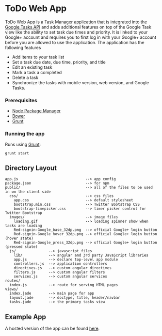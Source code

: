 # ToDo Web App

ToDo Web App is a Task Manager application that is integrated into the [Google Tasks API](https://developers.google.com/google-apps/tasks/)
and adds additional features on top of the Google Task view like the ability to set task due times
and priority. It is linked to your Google+ account and requires you to first log in with your Google+
account before you are allowed to use the application. The application has the following features

- Add items to your task list
- Set a task due date, due time, priority, and title
- Edit an existing task
- Mark a task a completed
- Delete a task
- Synchronize the tasks with mobile version, web version, and Google Tasks.

### Prerequisites

- [Node Package Manager](https://www.npmjs.org/)
- [Bower](http://bower.io/)
- [Grunt](http://gruntjs.com/getting-started)

### Running the app

Runs using [Grunt](http://gruntjs.com/getting-started):

    grunt start

## Directory Layout
    
    app.js                               --> app config
    package.json                         --> for npm
    public/                              --> all of the files to be used in on the client side
      css/                               --> css files
        app.css                          --> default stylesheet
        bootstrap.min.css                --> Twitter Bootstrap CSS
        bootstrap-timepicker.css         --> timer picker control for Twitter Bootstrap
      images/                            --> image files
        loading.gif                      --> loading spinner show when tasks are loading
        Red-signin-Google_base_32dp.png  --> official Google+ login button
        Red-signin-Google_hover_32dp.png --> official Google+ login button (hover state)
        Red-signin-Google_press_32dp.png --> official Google+ login button (pressed state)
      js/               --> javascript files
        lib/            --> angular and 3rd party JavaScript libraries
        app.js          --> declare top-level app module
        controllers.js  --> application controllers
        directives.js   --> custom angular directives
        filters.js      --> custom angular filters
        services.js     --> custom angular services
    routes/
      index.js          --> route for serving HTML pages
    views/
      index.jade        --> main page for app
      layout.jade       --> doctype, title, header/navbar
      tasks.jade        --> the primary tasks view

## Example App

A hosted version of the app can be found [here](http://todo-web.herokuapp.com/).
